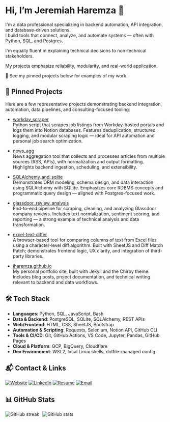 # Hi, I’m Jeremiah Haremza 👋

I'm a data professional specializing in backend automation, API integration, and database-driven solutions.  
I build tools that connect, analyze, and automate systems — often with Python, SQL, and Postgres.  

I'm equally fluent in explaining technical decisions to non-technical stakeholders.

My projects emphasize reliability, modularity, and real-world application.

🔧 See my pinned projects below for examples of my work.

## 📌 Pinned Projects
Here are a few representative projects demonstrating backend integration, automation, data pipelines, and consulting-focused tooling:

- [workday_scraper](https://github.com/jharemza/workday_scraper)<br>
  Python script that scrapes job listings from Workday-hosted portals and logs them into Notion databases. Features deduplication, structured logging, and modular scraping logic — ideal for API automation and personal job search optimization.
  
- [news_agg](https://github.com/jharemza/news_agg)<br>
  News aggregation tool that collects and processes articles from multiple sources (RSS, APIs), with normalization and output formatting. Highlights backend ingestion, scheduling, and extensibility.
  
- [SQLAlchemy_and_sqlite](https://github.com/jharemza/SQLAlchemy_and_sqlite)<br>
  Demonstrates ORM modeling, schema design, and data interaction using SQLAlchemy with SQLite. Emphasizes core RDBMS concepts and programmatic query design — aligned with Postgres-focused work.
  
- [glassdoor_review_analysis](https://github.com/jharemza/glassdoor_review_analysis)<br>
  End-to-end pipeline for scraping, cleaning, and analyzing Glassdoor company reviews. Includes text normalization, sentiment scoring, and reporting — a strong example of technical analysis and data transformation.
  
- [excel-text-differ](https://github.com/jharemza/excel-text-differ)<br>
  A browser-based tool for comparing columns of text from Excel files using a character-level diff algorithm. Built with SheetJS and Diff Match Patch; demonstrates frontend logic, UX clarity, and integration of third-party libraries.
  
- [jharemza.github.io](https://github.com/jharemza/jharemza.github.io)<br>
  My personal portfolio site, built with Jekyll and the Chirpy theme. Includes blog posts, project documentation, and technical writing relevant to backend and data workflows.

## 🛠️ Tech Stack

- **Languages**: Python, SQL, JavaScript, Bash
- **Data & Backend**: PostgreSQL, SQLite, SQLAlchemy, REST APIs
- **Web/Frontend**: HTML, CSS, SheetJS, Bootstrap
- **Automation & Scripting**: Requests, Selenium, Notion API, GitHub CLI
- **Tools & CI/CD**: Git, GitHub Actions, VS Code, Jupyter, Pandas, GitHub Pages
- **Cloud & Platform**: GCP, BigQuery, Cloudflare
- **Dev Environment**: WSL2, local Linux shells, dotfile-managed config

## 📬 Contact & Links

[![Website](https://img.shields.io/badge/-jeremiahharemza.com-000?&logo=google-chrome&logoColor=white)](https://jeremiahharemza.com)
[![LinkedIn](https://img.shields.io/badge/-LinkedIn-0A66C2?logo=linkedin&logoColor=white)](https://www.linkedin.com/in/jeremiahharemza)
[![Resume](https://img.shields.io/badge/-Resume-4B5563?style=flat&logo=read-the-docs&logoColor=white)](https://jeremiahharemza.com/resume.pdf)
[![Email](https://img.shields.io/badge/-Email-D14836?logo=gmail&logoColor=white)](mailto:jeremiah.haremza@gmail.com)

## 📊 GitHub Stats

<p align="center" style="display: flex; gap: 10px;">
  <img src="https://github-readme-streak-stats.herokuapp.com?user=jharemza&theme=dark&hide_title=true" alt="GitHub streak" style="max-width: 51.5%; height: auto;"/>
  <img src="https://github-readme-stats.vercel.app/api?username=jharemza&show_icons=true&theme=github_dark&hide_title=true" alt="GitHub stats" img src="image2.jpg" style="max-width: 48.5%; height: auto;"/>
</p>

